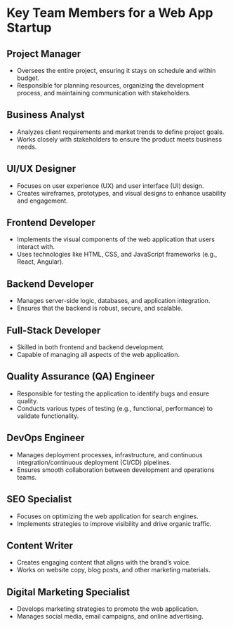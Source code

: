 # Key Team Members for a Web App Startup

## Project Manager
- Oversees the entire project, ensuring it stays on schedule and within budget.
- Responsible for planning resources, organizing the development process, and maintaining communication with stakeholders.

## Business Analyst
- Analyzes client requirements and market trends to define project goals.
- Works closely with stakeholders to ensure the product meets business needs.

## UI/UX Designer
- Focuses on user experience (UX) and user interface (UI) design.
- Creates wireframes, prototypes, and visual designs to enhance usability and engagement.

## Frontend Developer
- Implements the visual components of the web application that users interact with.
- Uses technologies like HTML, CSS, and JavaScript frameworks (e.g., React, Angular).

## Backend Developer
- Manages server-side logic, databases, and application integration.
- Ensures that the backend is robust, secure, and scalable.

## Full-Stack Developer
- Skilled in both frontend and backend development.
- Capable of managing all aspects of the web application.

## Quality Assurance (QA) Engineer
- Responsible for testing the application to identify bugs and ensure quality.
- Conducts various types of testing (e.g., functional, performance) to validate functionality.

## DevOps Engineer
- Manages deployment processes, infrastructure, and continuous integration/continuous deployment (CI/CD) pipelines.
- Ensures smooth collaboration between development and operations teams.

## SEO Specialist
- Focuses on optimizing the web application for search engines.
- Implements strategies to improve visibility and drive organic traffic.

## Content Writer
- Creates engaging content that aligns with the brand’s voice.
- Works on website copy, blog posts, and other marketing materials.

## Digital Marketing Specialist
- Develops marketing strategies to promote the web application.
- Manages social media, email campaigns, and online advertising.
